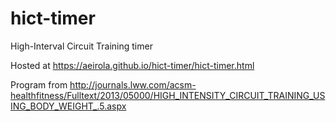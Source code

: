 hict-timer
==========

High-Interval Circuit Training timer

Hosted at https://aeirola.github.io/hict-timer/hict-timer.html

Program from http://journals.lww.com/acsm-healthfitness/Fulltext/2013/05000/HIGH_INTENSITY_CIRCUIT_TRAINING_USING_BODY_WEIGHT_.5.aspx
